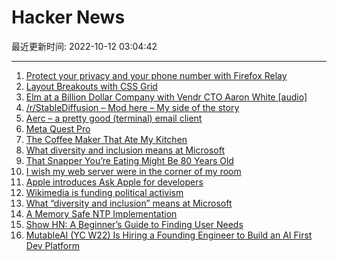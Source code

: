 # Hacker News

最近更新时间: 2022-10-12 03:04:42

--- 
1. [Protect your privacy and your phone number with Firefox Relay](https://blog.mozilla.org/en/privacy-security/hide-your-phone-number-with-firefox-relay/) 
2. [Layout Breakouts with CSS Grid](https://ryanmulligan.dev/blog/layout-breakouts/) 
3. [Elm at a Billion Dollar Company with Vendr CTO Aaron White [audio]](https://elm-radio.com/episode/elm-at-a-billion-dollar-company/) 
4. [/r/StableDiffusion – Mod here – My side of the story](https://old.reddit.com/r/StableDiffusion/comments/y19kdh/mod_here_my_side_of_the_story/) 
5. [Aerc – a pretty good (terminal) email client](https://aerc-mail.org/) 
6. [Meta Quest Pro](https://www.meta.com/quest/quest-pro/) 
7. [The Coffee Maker That Ate My Kitchen](https://www.wsj.com/articles/coffee-maker-ate-my-kitchen-11664898094) 
8. [What diversity and inclusion means at Microsoft](https://www.cspicenter.com/p/what-diversity-and-inclusion-means) 
9. [That Snapper You’re Eating Might Be 80 Years Old](https://nautil.us/that-snapper-youre-eating-might-be-80-years-old-241392/) 
10. [I wish my web server were in the corner of my room](https://interconnected.org/home/2022/10/10/servers) 
11. [Apple introduces Ask Apple for developers](https://www.apple.com/newsroom/2022/10/apple-introduces-ask-apple-for-developers/) 
12. [Wikimedia is funding political activism](https://twitter.com/echetus/status/1579776106034757633) 
13. [What “diversity and inclusion” means at Microsoft](https://www.cspicenter.com/p/what-diversity-and-inclusion-means) 
14. [A Memory Safe NTP Implementation](https://www.memorysafety.org/blog/memory-safe-ntp/) 
15. [Show HN: A Beginner’s Guide to Finding User Needs](https://news.ycombinator.com/item?id=33165747) 
16. [MutableAI (YC W22) Is Hiring a Founding Engineer to Build an AI First Dev Platform](https://www.ycombinator.com/companies/mutableai/jobs/qnjnCR3-founding-full-stack-software-engineer) 
